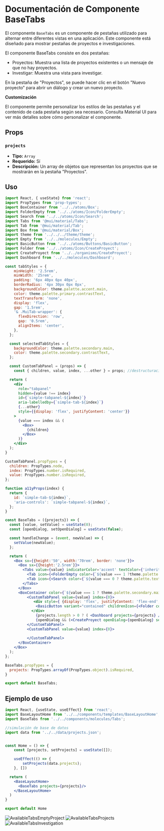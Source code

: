 # Documentación de Componente BaseTabs

El componente `BaseTabs` es un componente de pestañas utilizado para alternar entre diferentes vistas en una aplicación. Este componente está diseñado para mostrar pestañas de proyectos e investigaciones.

El componente BaseTabs consiste en dos pestañas:

- Proyectos: Muestra una lista de proyectos existentes o un mensaje de que no hay proyectos.
- Investigar: Muestra una vista para investigar.

En la pestaña de "Proyectos", se puede hacer clic en el botón "Nuevo proyecto" para abrir un diálogo y crear un nuevo proyecto.

**Customización**

El componente permite personalizar los estilos de las pestañas y el contenido de cada pestaña según sea necesario. Consulta Material UI para ver más detalles sobre cómo personalizar el componente.

## Props

### `projects`

- **Tipo:** `Array`
- **Requerido:** Sí
- **Descripción:** Un array de objetos que representan los proyectos que se mostrarán en la pestaña "Proyectos".

## Uso

```jsx
import React, { useState} from 'react';
import PropTypes from 'prop-types';
import BoxContainer from '../../atoms/Box';
import FolderEmpty from '../../atoms/Icon/FolderEmpty';
import Search from '../../atoms/Icon/Search';
import Tabs from '@mui/material/Tabs';
import Tab from '@mui/material/Tab';
import Box from '@mui/material/Box';
import theme from '../../../theme/theme';
import Empty from '../../molecules/Empty';
import BasicButton from '../../atoms/Buttons/BasicButton';
import Folder from '../../atoms/Icon/CreateProyect';
import CreateProyect from '../../organisms/CreateProyect';
import Dashboard from '../../molecules/Dashboard';

const tabStyles = {
    minHeight: '2.5rem',
    minWidth: '25rem',
    padding: '6px 40px 6px 40px',
    borderRadius: '4px 30px 0px 0px',
    backgroundColor: theme.palette.accent.main,
    color: theme.palette.primary.contrastText,
    textTransform: 'none',
    display: 'flex',
    gap: '1.5rem',
    '& .MuiTab-wrapper': {
      flexDirection: 'row',
      gap: '0.5rem',
      alignItems: 'center',
    },
  };

  const selectedTabStyles = {
    backgroundColor: theme.palette.secondary.main,
    color: theme.palette.secondary.contrastText,
  };

  const CustomTabPanel = (props) => {
    const { children, value, index, ...other } = props; //destructuración de props

  return (
    <div
      role="tabpanel"
      hidden={value !== index}
      id={`simple-tabpanel-${index}`}
      aria-labelledby={`simple-tab-${index}`}
      {...other}
      style={{display: 'flex', justifyContent: 'center'}}
    >
      {value === index && (
        <Box>
          {children}
        </Box>
      )}
    </div>
  );
}

CustomTabPanel.propTypes = {
  children: PropTypes.node,
  index: PropTypes.number.isRequired,
  value: PropTypes.number.isRequired,
};

function a11yProps(index) {
  return {
    id: `simple-tab-${index}`,
    'aria-controls': `simple-tabpanel-${index}`,
  };
}

const BaseTabs = ({projects}) => {
  const [value, setValue] = useState(0);
  const [openDialog, setOpenDialog] = useState(false);

  const handleChange = (event, newValue) => {
    setValue(newValue);
  };

  return (
    <Box sx={{height:'50', width:'70rem', border: 'none'}}>
      <Box sx={{height:'2.5rem'}}>
        <Tabs value={value} indicatorColor='accent' textColor={'inherit'} onChange={handleChange} aria-label="Tabs-proyect" sx={{height:'2.5rem', width:'100%'}}>
          <Tab icon={<FolderEmpty color={`${value === 1 ?theme.palette.text.main : theme.palette.background.main}`} width={24}/>} iconPosition="start" label="Proyectos" {...a11yProps(0)} sx={{ ...tabStyles, ...(value === 1 && selectedTabStyles),  color: `${value === 1 ? theme.palette.text.main : theme.palette.background.main}` }}/>
          <Tab icon={<Search color={`${value === 0 ? theme.palette.text.main : theme.palette.background.main}`} width={24}/>} iconPosition="start" label="Investigar" {...a11yProps(1)}  sx={{ ...tabStyles, ...(value === 1 && selectedTabStyles),  color: `${value === 0 ? theme.palette.text.main : theme.palette.background.main}` }}/>
        </Tabs>
      </Box>
      <BoxContainer color={`${value === 1 ? theme.palette.secondary.main : theme.palette.accent.main}`} type={'section'} height={'48rem'} width={'70rem'} radius={'0 1.25rem 1.25rem 1.25rem'} sx={{overflow: 'auto'}}>
          <CustomTabPanel value={value} index={0}>
             <div style={ {display: 'flex', justifyContent: 'flex-end', marginTop: '1.5rem', marginBlock: '1.5rem' }}>
              <BasicButton variant="contained" childrenIcon={<Folder color={theme.palette.primary.contrastText} width={18}/>} childrenText="Nuevo proyecto" color="primary" ariaLabel="Crear nuevo proyecto" title="Crear nuevo proyecto" onClick={() => setOpenDialog(true)} borderRadius="6.25rem"/>
            </div>
              {projects.length > 0 ? ( <Dashboard projects={projects} /> ) : ( <Empty color={theme.palette.accent.main} title={'Todavía no hay proyectos.'} subtitle={'¿Quieres crear uno? Haz click en “Nuevo proyecto”.'}/> )}
              {openDialog && (<CreateProyect openDialog={openDialog} setOpenDialog={setOpenDialog}/>)}
          </CustomTabPanel>
          <CustomTabPanel value={value} index={0}>
            
          </CustomTabPanel>
      </BoxContainer>
    </Box>
  );
};

BaseTabs.propTypes = {
  projects: PropTypes.arrayOf(PropTypes.object).isRequired,
}

export default BaseTabs;
```

## Ejemplo de uso

```jsx
import React, {useState, useEffect} from 'react';
import BaseLayoutHome from '../../components/templates/BaseLayoutHome';
import BaseTabs from '../../components/molecules/Tabs';

//simulación de base de datos
import data from '../../data/projects.json';


const Home = () => {
    const [projects, setProjects] = useState([]);

    useEffect(() => {
        setProjects(data.projects);
    }, [])

  return (
    <BaseLayoutHome>
      <BaseTabs projects={projects}/>
    </BaseLayoutHome>
  )
}

export default Home
```

![AvailableTabsEmptyProject](../../../assets/images/doc/Tabs/AvailableTabsEmptyProject.png)
![AvailableTabsProjects](../../../assets/images/doc/Tabs/AvailableTabsProjects.png)
![AvailableTabsInvestigation](../../../assets/images/doc/Tabs/AvailableTabsInvestigations.png)